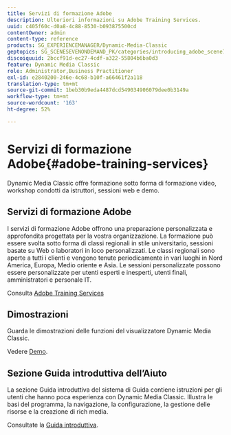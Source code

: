 ```yaml
---
title: Servizi di formazione Adobe
description: Ulteriori informazioni su Adobe Training Services.
uuid: c405f60c-d0a8-4c88-8530-b093875500cd
contentOwner: admin
content-type: reference
products: SG_EXPERIENCEMANAGER/Dynamic-Media-Classic
geptopics: SG_SCENESEVENONDEMAND_PK/categories/introducing_adobe_scene7
discoiquuid: 2bccf91d-ec27-4cdf-a322-55804b6ba0d3
feature: Dynamic Media Classic
role: Administrator,Business Practitioner
exl-id: e2840200-246e-4c68-b10f-a66461f2a118
translation-type: tm+mt
source-git-commit: 1beb30b9eda4487dcd549034906079dee0b3149a
workflow-type: tm+mt
source-wordcount: '163'
ht-degree: 52%

---
```


# Servizi di formazione Adobe{#adobe-training-services}

Dynamic Media Classic offre formazione sotto forma di formazione video, workshop condotti da istruttori, sessioni web e demo.

## Servizi di formazione Adobe

I servizi di formazione Adobe offrono una preparazione personalizzata e approfondita progettata per la vostra organizzazione. La formazione può essere svolta sotto forma di classi regionali in stile universitario, sessioni basate su Web o laboratori in loco personalizzati. Le classi regionali sono aperte a tutti i clienti e vengono tenute periodicamente in vari luoghi in Nord America, Europa, Medio oriente e Asia. Le sessioni personalizzate possono essere personalizzate per utenti esperti e inesperti, utenti finali, amministratori e personale IT.

Consulta [Adobe Training Services](https://learning.adobe.com/)

## Dimostrazioni

Guarda le dimostrazioni delle funzioni del visualizzatore Dynamic Media Classic.

Vedere [Demo](https://landing.adobe.com/en/na/dynamic-media/ctir-2755/live-demos.html).

## Sezione Guida introduttiva dell’Aiuto

La sezione Guida introduttiva del sistema di Guida contiene istruzioni per gli utenti che hanno poca esperienza con Dynamic Media Classic. Illustra le basi del programma, la navigazione, la configurazione, la gestione delle risorse e la creazione di rich media.

Consultate la [Guida introduttiva](dmc-platform-overview.md).
